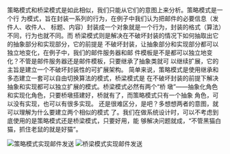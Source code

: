 策略模式和桥梁模式是如此相似，我们只能从它们的意图上来分析。策略模式是一个行
为模式，旨在封装一系列的行为，在例子中我们认为把邮件的必要信息（发件人、收件人、
标题、内容）封装成一个对象就是一个行为，封装的格式（算法）不同，行为也就不同。而
桥梁模式则是解决在不破坏封装的情况下如何抽取出它的抽象部分和实现部分，它的前提是
不破坏封装，让抽象部分和实现部分都可以独立地变化，在例子中，我们的邮件服务器和邮
件模板是不是都可以独立地变化？不管是邮件服务器还是邮件模板，只要继承了抽象类就可
以继续扩展，它的主旨是建立一个不破坏封装性的可扩展架构。
简单来说，策略模式是使用继承和多态建立一套可以自由切换算法的模式，桥梁模式是
在不破坏封装的前提下解决抽象和实现都可以独立扩展的模式。桥梁模式必然有两个“桥
墩”——抽象化角色和实现化角色，只要桥墩搭建好，桥就有了，而策略模式只有一个抽象
角色，可以没有实现，也可以有很多实现。
还是很难区分，是吧？多想想两者的意图，就可以理解为什么要建立两个相似的模式
了。我们在做系统设计时，可以不考虑到底使用的是策略模式还是桥梁模式，只要好用，能
够解决问题就成，“不管黑猫白猫，抓住老鼠的就是好猫”。

![策略模式实现邮件发送](https://pic.downk.cc/item/5f963f501cd1bbb86bc0f694.jpg)
![桥梁模式实现邮件发送](https://pic.downk.cc/item/5f963fb61cd1bbb86bc10a66.jpg)